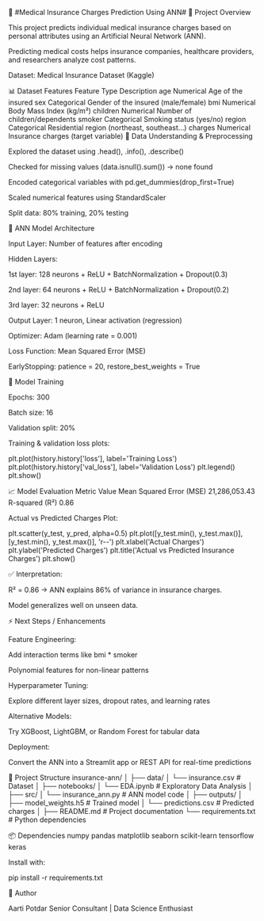 🏥 #Medical Insurance Charges Prediction Using ANN#
📖 Project Overview

This project predicts individual medical insurance charges based on personal attributes using an Artificial Neural Network (ANN).

Predicting medical costs helps insurance companies, healthcare providers, and researchers analyze cost patterns.

Dataset: Medical Insurance Dataset (Kaggle)

📊 Dataset Features
Feature	Type	Description
age	Numerical	Age of the insured
sex	Categorical	Gender of the insured (male/female)
bmi	Numerical	Body Mass Index (kg/m²)
children	Numerical	Number of children/dependents
smoker	Categorical	Smoking status (yes/no)
region	Categorical	Residential region (northeast, southeast…)
charges	Numerical	Insurance charges (target variable)
🔹 Data Understanding & Preprocessing

Explored the dataset using .head(), .info(), .describe()

Checked for missing values (data.isnull().sum()) → none found

Encoded categorical variables with pd.get_dummies(drop_first=True)

Scaled numerical features using StandardScaler

Split data: 80% training, 20% testing

🧠 ANN Model Architecture

Input Layer: Number of features after encoding

Hidden Layers:

1st layer: 128 neurons + ReLU + BatchNormalization + Dropout(0.3)

2nd layer: 64 neurons + ReLU + BatchNormalization + Dropout(0.2)

3rd layer: 32 neurons + ReLU

Output Layer: 1 neuron, Linear activation (regression)

Optimizer: Adam (learning rate = 0.001)

Loss Function: Mean Squared Error (MSE)

EarlyStopping: patience = 20, restore_best_weights = True

🚀 Model Training

Epochs: 300

Batch size: 16

Validation split: 20%

Training & validation loss plots:

plt.plot(history.history['loss'], label='Training Loss')
plt.plot(history.history['val_loss'], label='Validation Loss')
plt.legend()
plt.show()

📈 Model Evaluation
Metric	Value
Mean Squared Error (MSE)	21,286,053.43
R-squared (R²)	0.86

Actual vs Predicted Charges Plot:

plt.scatter(y_test, y_pred, alpha=0.5)
plt.plot([y_test.min(), y_test.max()], [y_test.min(), y_test.max()], 'r--')
plt.xlabel('Actual Charges')
plt.ylabel('Predicted Charges')
plt.title('Actual vs Predicted Insurance Charges')
plt.show()


✅ Interpretation:

R² = 0.86 → ANN explains 86% of variance in insurance charges.

Model generalizes well on unseen data.

⚡ Next Steps / Enhancements

Feature Engineering:

Add interaction terms like bmi * smoker

Polynomial features for non-linear patterns

Hyperparameter Tuning:

Explore different layer sizes, dropout rates, and learning rates

Alternative Models:

Try XGBoost, LightGBM, or Random Forest for tabular data

Deployment:

Convert the ANN into a Streamlit app or REST API for real-time predictions

📂 Project Structure
insurance-ann/
│
├── data/
│   └── insurance.csv          # Dataset
│
├── notebooks/
│   └── EDA.ipynb              # Exploratory Data Analysis
│
├── src/
│   └── insurance_ann.py       # ANN model code
│
├── outputs/
│   ├── model_weights.h5       # Trained model
│   └── predictions.csv        # Predicted charges
│
├── README.md                  # Project documentation
└── requirements.txt           # Python dependencies

📦 Dependencies
numpy
pandas
matplotlib
seaborn
scikit-learn
tensorflow
keras


Install with:

pip install -r requirements.txt

👤 Author

Aarti Potdar
Senior Consultant | Data Science Enthusiast
